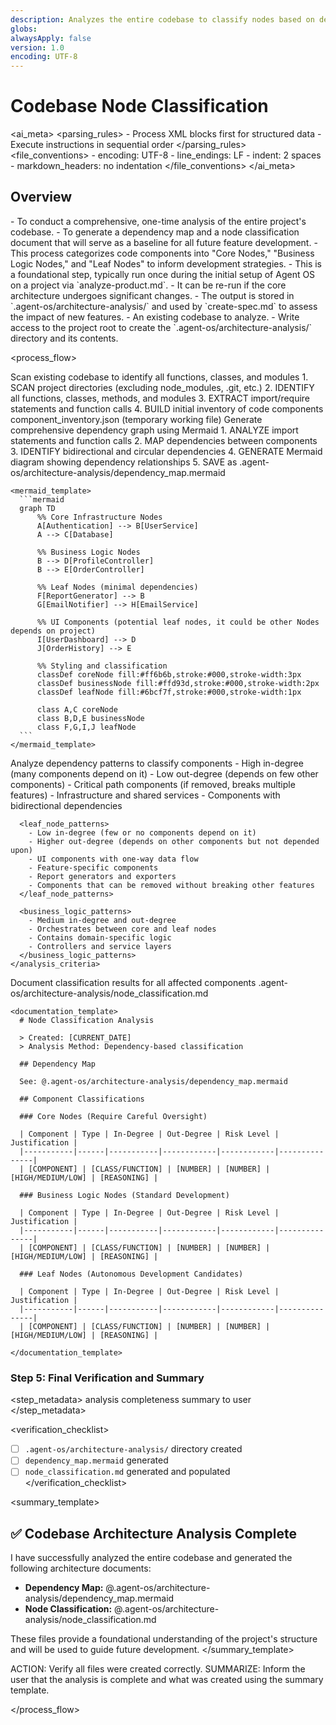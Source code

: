```yaml
---
description: Analyzes the entire codebase to classify nodes based on dependency mapping.
globs:
alwaysApply: false
version: 1.0
encoding: UTF-8
---
```


# Codebase Node Classification

<ai_meta>
  <parsing_rules>
    - Process XML blocks first for structured data
    - Execute instructions in sequential order
  </parsing_rules>
  <file_conventions>
    - encoding: UTF-8
    - line_endings: LF
    - indent: 2 spaces
    - markdown_headers: no indentation
  </file_conventions>
</ai_meta>

## Overview

<purpose>
  - To conduct a comprehensive, one-time analysis of the entire project's codebase.
  - To generate a dependency map and a node classification document that will serve as a baseline for all future feature development.
  - This process categorizes code components into "Core Nodes," "Business Logic Nodes," and "Leaf Nodes" to inform development strategies.
</purpose>

<context>
  - This is a foundational step, typically run once during the initial setup of Agent OS on a project via `analyze-product.md`.
  - It can be re-run if the core architecture undergoes significant changes.
  - The output is stored in `.agent-os/architecture-analysis/` and used by `create-spec.md` to assess the impact of new features.
</context>

<prerequisites>
  - An existing codebase to analyze.
  - Write access to the project root to create the `.agent-os/architecture-analysis/` directory and its contents.
</prerequisites>

<process_flow>

<step number="1" name="codebase_scanning">
    <purpose>Scan existing codebase to identify all functions, classes, and modules</purpose>
    <action>
      1. SCAN project directories (excluding node_modules, .git, etc.)
      2. IDENTIFY all functions, classes, methods, and modules
      3. EXTRACT import/require statements and function calls
      4. BUILD initial inventory of code components
    </action>
    <output>component_inventory.json (temporary working file)</output>
</step>

<step number="2" name="dependency_mapping">
    <purpose>Generate comprehensive dependency graph using Mermaid</purpose>
    <action>
      1. ANALYZE import statements and function calls
      2. MAP dependencies between components  
      3. IDENTIFY bidirectional and circular dependencies
      4. GENERATE Mermaid diagram showing dependency relationships
      5. SAVE as .agent-os/architecture-analysis/dependency_map.mermaid
    </action>
    
    <mermaid_template>
      ```mermaid
      graph TD
          %% Core Infrastructure Nodes
          A[Authentication] --> B[UserService]
          A --> C[Database]
          
          %% Business Logic Nodes
          B --> D[ProfileController]
          B --> E[OrderController]
          
          %% Leaf Nodes (minimal dependencies)
          F[ReportGenerator] --> B
          G[EmailNotifier] --> H[EmailService]
          
          %% UI Components (potential leaf nodes, it could be other Nodes depends on project)
          I[UserDashboard] --> D
          J[OrderHistory] --> E
          
          %% Styling and classification
          classDef coreNode fill:#ff6b6b,stroke:#000,stroke-width:3px
          classDef businessNode fill:#ffd93d,stroke:#000,stroke-width:2px
          classDef leafNode fill:#6bcf7f,stroke:#000,stroke-width:1px
          
          class A,C coreNode
          class B,D,E businessNode  
          class F,G,I,J leafNode
      ```
    </mermaid_template>
</step>

<step number="3" name="dependency_analysis">
    <purpose>Analyze dependency patterns to classify components</purpose>
    <analysis_criteria>
      <core_node_patterns>
        - High in-degree (many components depend on it)
        - Low out-degree (depends on few other components)
        - Critical path components (if removed, breaks multiple features)
        - Infrastructure and shared services
        - Components with bidirectional dependencies
      </core_node_patterns>
      
      <leaf_node_patterns>
        - Low in-degree (few or no components depend on it)
        - Higher out-degree (depends on other components but not depended upon)
        - UI components with one-way data flow
        - Feature-specific components
        - Report generators and exporters
        - Components that can be removed without breaking other features
      </leaf_node_patterns>
      
      <business_logic_patterns>
        - Medium in-degree and out-degree
        - Orchestrates between core and leaf nodes
        - Contains domain-specific logic
        - Controllers and service layers
      </business_logic_patterns>
    </analysis_criteria>
</step>

<step number="4" name="classification_documentation">
    <purpose>Document classification results for all affected components</purpose>
    <creates>.agent-os/architecture-analysis/node_classification.md</creates>
    
    <documentation_template>
      # Node Classification Analysis
      
      > Created: [CURRENT_DATE]
      > Analysis Method: Dependency-based classification
      
      ## Dependency Map
      
      See: @.agent-os/architecture-analysis/dependency_map.mermaid
      
      ## Component Classifications
      
      ### Core Nodes (Require Careful Oversight)
      
      | Component | Type | In-Degree | Out-Degree | Risk Level | Justification |
      |-----------|------|-----------|------------|------------|---------------|
      | [COMPONENT] | [CLASS/FUNCTION] | [NUMBER] | [NUMBER] | [HIGH/MEDIUM/LOW] | [REASONING] |
      
      ### Business Logic Nodes (Standard Development)
      
      | Component | Type | In-Degree | Out-Degree | Risk Level | Justification |
      |-----------|------|-----------|------------|------------|---------------|
      | [COMPONENT] | [CLASS/FUNCTION] | [NUMBER] | [NUMBER] | [HIGH/MEDIUM/LOW] | [REASONING] |
      
      ### Leaf Nodes (Autonomous Development Candidates)
      
      | Component | Type | In-Degree | Out-Degree | Risk Level | Justification |
      |-----------|------|-----------|------------|------------|---------------|
      | [COMPONENT] | [CLASS/FUNCTION] | [NUMBER] | [NUMBER] | [HIGH/MEDIUM/LOW] | [REASONING] |
      
    </documentation_template>
</step>

<step number="5" name="final_verification">

### Step 5: Final Verification and Summary

<step_metadata>
  <verifies>analysis completeness</verifies>
  <provides>summary to user</provides>
</step_metadata>

<verification_checklist>
  - [ ] `.agent-os/architecture-analysis/` directory created
  - [ ] `dependency_map.mermaid` generated
  - [ ] `node_classification.md` generated and populated
</verification_checklist>

<summary_template>
  ## ✅ Codebase Architecture Analysis Complete

  I have successfully analyzed the entire codebase and generated the following architecture documents:

  - **Dependency Map:** @.agent-os/architecture-analysis/dependency_map.mermaid
  - **Node Classification:** @.agent-os/architecture-analysis/node_classification.md

  These files provide a foundational understanding of the project's structure and will be used to guide future development.
</summary_template>

<instructions>
  ACTION: Verify all files were created correctly.
  SUMMARIZE: Inform the user that the analysis is complete and what was created using the summary template.
</instructions>

</step>

</process_flow>
